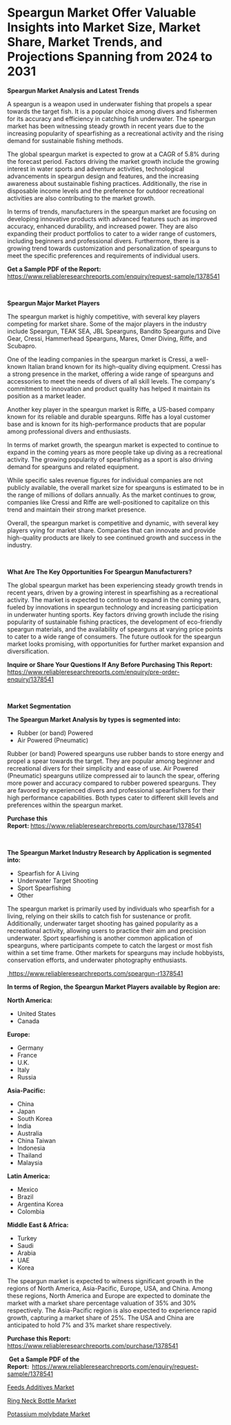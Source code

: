 <p><h1>Speargun Market Offer Valuable Insights into Market Size, Market Share, Market Trends, and Projections Spanning from 2024 to 2031</h1></p><p><strong>Speargun Market Analysis and Latest Trends</strong></p>
<p><p>A speargun is a weapon used in underwater fishing that propels a spear towards the target fish. It is a popular choice among divers and fishermen for its accuracy and efficiency in catching fish underwater. The speargun market has been witnessing steady growth in recent years due to the increasing popularity of spearfishing as a recreational activity and the rising demand for sustainable fishing methods.</p><p>The global speargun market is expected to grow at a CAGR of 5.8% during the forecast period. Factors driving the market growth include the growing interest in water sports and adventure activities, technological advancements in speargun design and features, and the increasing awareness about sustainable fishing practices. Additionally, the rise in disposable income levels and the preference for outdoor recreational activities are also contributing to the market growth.</p><p>In terms of trends, manufacturers in the speargun market are focusing on developing innovative products with advanced features such as improved accuracy, enhanced durability, and increased power. They are also expanding their product portfolios to cater to a wider range of customers, including beginners and professional divers. Furthermore, there is a growing trend towards customization and personalization of spearguns to meet the specific preferences and requirements of individual users.</p></p>
<p><strong>Get a Sample PDF of the Report:&nbsp;</strong> <a href="https://www.reliableresearchreports.com/enquiry/request-sample/1378541">https://www.reliableresearchreports.com/enquiry/request-sample/1378541</a></p>
<p>&nbsp;</p>
<p><strong>Speargun Major Market Players</strong></p>
<p><p>The speargun market is highly competitive, with several key players competing for market share. Some of the major players in the industry include Speargun, TEAK SEA, JBL Spearguns, Bandito Spearguns and Dive Gear, Cressi, Hammerhead Spearguns, Mares, Omer Diving, Riffe, and Scubapro.</p><p>One of the leading companies in the speargun market is Cressi, a well-known Italian brand known for its high-quality diving equipment. Cressi has a strong presence in the market, offering a wide range of spearguns and accessories to meet the needs of divers of all skill levels. The company's commitment to innovation and product quality has helped it maintain its position as a market leader.</p><p>Another key player in the speargun market is Riffe, a US-based company known for its reliable and durable spearguns. Riffe has a loyal customer base and is known for its high-performance products that are popular among professional divers and enthusiasts.</p><p>In terms of market growth, the speargun market is expected to continue to expand in the coming years as more people take up diving as a recreational activity. The growing popularity of spearfishing as a sport is also driving demand for spearguns and related equipment.</p><p>While specific sales revenue figures for individual companies are not publicly available, the overall market size for spearguns is estimated to be in the range of millions of dollars annually. As the market continues to grow, companies like Cressi and Riffe are well-positioned to capitalize on this trend and maintain their strong market presence.</p><p>Overall, the speargun market is competitive and dynamic, with several key players vying for market share. Companies that can innovate and provide high-quality products are likely to see continued growth and success in the industry.</p></p>
<p>&nbsp;</p>
<p><strong>What Are The Key Opportunities For Speargun Manufacturers?</strong></p>
<p><p>The global speargun market has been experiencing steady growth trends in recent years, driven by a growing interest in spearfishing as a recreational activity. The market is expected to continue to expand in the coming years, fueled by innovations in speargun technology and increasing participation in underwater hunting sports. Key factors driving growth include the rising popularity of sustainable fishing practices, the development of eco-friendly speargun materials, and the availability of spearguns at varying price points to cater to a wide range of consumers. The future outlook for the speargun market looks promising, with opportunities for further market expansion and diversification.</p></p>
<p><strong>Inquire or Share Your Questions If Any Before Purchasing This Report:</strong> <a href="https://www.reliableresearchreports.com/enquiry/pre-order-enquiry/1378541">https://www.reliableresearchreports.com/enquiry/pre-order-enquiry/1378541</a></p>
<p>&nbsp;</p>
<p><strong>Market Segmentation</strong></p>
<p><strong>The Speargun Market Analysis by types is segmented into:</strong></p>
<p><ul><li>Rubber (or band) Powered</li><li>Air Powered (Pneumatic)</li></ul></p>
<p><p>Rubber (or band) Powered spearguns use rubber bands to store energy and propel a spear towards the target. They are popular among beginner and recreational divers for their simplicity and ease of use. Air Powered (Pneumatic) spearguns utilize compressed air to launch the spear, offering more power and accuracy compared to rubber powered spearguns. They are favored by experienced divers and professional spearfishers for their high performance capabilities. Both types cater to different skill levels and preferences within the speargun market.</p></p>
<p><strong>Purchase this Report:&nbsp;</strong><a href="https://www.reliableresearchreports.com/purchase/1378541">https://www.reliableresearchreports.com/purchase/1378541</a></p>
<p>&nbsp;</p>
<p><strong>The Speargun Market Industry Research by Application is segmented into:</strong></p>
<p><ul><li>Spearfish for A Living</li><li>Underwater Target Shooting</li><li>Sport Spearfishing</li><li>Other</li></ul></p>
<p><p>The speargun market is primarily used by individuals who spearfish for a living, relying on their skills to catch fish for sustenance or profit. Additionally, underwater target shooting has gained popularity as a recreational activity, allowing users to practice their aim and precision underwater. Sport spearfishing is another common application of spearguns, where participants compete to catch the largest or most fish within a set time frame. Other markets for spearguns may include hobbyists, conservation efforts, and underwater photography enthusiasts.</p></p>
<p><a href="https://www.reliableresearchreports.com/speargun-r1378541">&nbsp;https://www.reliableresearchreports.com/speargun-r1378541</a></p>
<p><strong>In terms of Region, the Speargun Market Players available by Region are:</strong></p>
<p>
    <p> <strong> North America: </strong>
        <ul>
            <li>United States</li>
            <li>Canada</li>
        </ul>
        </p> 
    <p> <strong> Europe: </strong>
        <ul>
            <li>Germany</li>
            <li>France</li>
            <li>U.K.</li>
            <li>Italy</li>
            <li>Russia</li>
        </ul>
        </p> 
    <p> <strong> Asia-Pacific: </strong>
        <ul>
            <li>China</li>
            <li>Japan</li>
            <li>South Korea</li>
            <li>India</li>
            <li>Australia</li>
            <li>China Taiwan</li>
            <li>Indonesia</li>
            <li>Thailand</li>
            <li>Malaysia</li>
        </ul>
        </p> 
    <p> <strong> Latin America: </strong>
        <ul>
            <li>Mexico</li>
            <li>Brazil</li>
            <li>Argentina Korea</li>
            <li>Colombia</li>
        </ul>
        </p> 
    <p> <strong> Middle East & Africa: </strong>
        <ul>
            <li>Turkey</li>
            <li>Saudi</li>
            <li>Arabia</li>
            <li>UAE</li>
            <li>Korea</li>
        </ul>
    </p>
    </p>
<p><p>The speargun market is expected to witness significant growth in the regions of North America, Asia-Pacific, Europe, USA, and China. Among these regions, North America and Europe are expected to dominate the market with a market share percentage valuation of 35% and 30% respectively. The Asia-Pacific region is also expected to experience rapid growth, capturing a market share of 25%. The USA and China are anticipated to hold 7% and 3% market share respectively.</p></p>
<p><strong>Purchase this Report: </strong><a href="https://www.reliableresearchreports.com/purchase/1378541">https://www.reliableresearchreports.com/purchase/1378541</a></p>
<p>&nbsp;<strong>Get a Sample PDF of the Report:&nbsp;&nbsp;</strong><a href="https://www.reliableresearchreports.com/enquiry/request-sample/1378541">https://www.reliableresearchreports.com/enquiry/request-sample/1378541</a></p>
<p><strong></strong></p>
<p><p><a href="https://www.linkedin.com/pulse/feeds-additives-market-comprehensive-report-its-share-amp-ucjee?trackingId=UtkHOqfCK0zKubkJHGEw3w%3D%3D">Feeds Additives Market</a></p><p><a href="https://www.linkedin.com/pulse/ring-neck-bottle-market-research-report-unlocks-analysis-sskge?trackingId=K8e69uXA27fLef9dESZbgw%3D%3D">Ring Neck Bottle Market</a></p><p><a href="https://www.linkedin.com/pulse/potassium-molybdate-market-offer-valuable-insights-size-cafee?trackingId=2WI1Ys1MBF5FBFP8RW5v2A%3D%3D">Potassium molybdate Market</a></p></p>